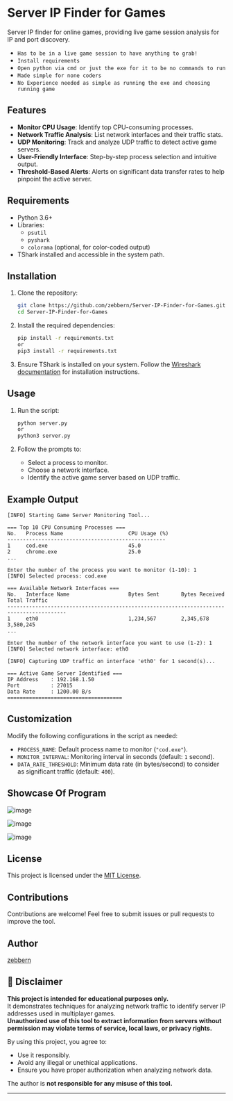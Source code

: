 # Server IP Finder for Games

Server IP finder for online games, providing live game session analysis for IP and port discovery.

- `Has to be in a live game session to have anything to grab!`
- `Install requirements`
- `Open python via cmd or just the exe for it to be no commands to run`
- `Made simple for none coders`
- `No Experience needed as simple as running the exe and choosing running game`

## Features
- **Monitor CPU Usage**: Identify top CPU-consuming processes.
- **Network Traffic Analysis**: List network interfaces and their traffic stats.
- **UDP Monitoring**: Track and analyze UDP traffic to detect active game servers.
- **User-Friendly Interface**: Step-by-step process selection and intuitive output.
- **Threshold-Based Alerts**: Alerts on significant data transfer rates to help pinpoint the active server.



## Requirements
- Python 3.6+
- Libraries:
  - `psutil`
  - `pyshark`
  - `colorama` (optional, for color-coded output)
- TShark installed and accessible in the system path.

## Installation
1. Clone the repository:
   ```bash
   git clone https://github.com/zebbern/Server-IP-Finder-for-Games.git
   cd Server-IP-Finder-for-Games
   ```

2. Install the required dependencies:
   ```bash
   pip install -r requirements.txt
   or
   pip3 install -r requirements.txt
   ```

3. Ensure TShark is installed on your system. Follow the [Wireshark documentation](https://www.wireshark.org/download.html) for installation instructions.

## Usage
1. Run the script:
   ```bash
   python server.py
   or
   python3 server.py
   ```

2. Follow the prompts to:
   - Select a process to monitor.
   - Choose a network interface.
   - Identify the active game server based on UDP traffic.

## Example Output
```
[INFO] Starting Game Server Monitoring Tool...

=== Top 10 CPU Consuming Processes ===
No.   Process Name                     CPU Usage (%)
---------------------------------------------------
1     cod.exe                          45.0
2     chrome.exe                       25.0
...

Enter the number of the process you want to monitor (1-10): 1
[INFO] Selected process: cod.exe

=== Available Network Interfaces ===
No.   Interface Name                   Bytes Sent       Bytes Received       Total Traffic
-----------------------------------------------------------------------------------------
1     eth0                             1,234,567        2,345,678            3,580,245
...

Enter the number of the network interface you want to use (1-2): 1
[INFO] Selected network interface: eth0

[INFO] Capturing UDP traffic on interface 'eth0' for 1 second(s)...

=== Active Game Server Identified ===
IP Address    : 192.168.1.50
Port          : 27015
Data Rate     : 1200.00 B/s
=====================================
```

## Customization
Modify the following configurations in the script as needed:
- `PROCESS_NAME`: Default process name to monitor (`"cod.exe"`).
- `MONITOR_INTERVAL`: Monitoring interval in seconds (default: `1` second).
- `DATA_RATE_THRESHOLD`: Minimum data rate (in bytes/second) to consider as significant traffic (default: `400`).

## Showcase Of Program
![image](https://github.com/user-attachments/assets/3d2fa07d-4285-49f2-81a5-68b0e24ac5e8)

![image](https://github.com/user-attachments/assets/2cc6b4ee-5016-4edf-aab1-4e7f26fc1602)

![image](https://github.com/user-attachments/assets/485e8763-3486-4643-b34d-798794b4ae5a)

## License
This project is licensed under the [MIT License](LICENSE).

## Contributions
Contributions are welcome! Feel free to submit issues or pull requests to improve the tool.

## Author
[zebbern](https://github.com/zebbern)

## 🚨 Disclaimer
**This project is intended for educational purposes only.**  
It demonstrates techniques for analyzing network traffic to identify server IP addresses used in multiplayer games.  
**Unauthorized use of this tool to extract information from servers without permission may violate terms of service, local laws, or privacy rights.**

By using this project, you agree to:
- Use it responsibly.
- Avoid any illegal or unethical applications.
- Ensure you have proper authorization when analyzing network data.

The author is **not responsible for any misuse of this tool.**

---
